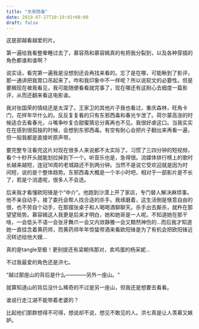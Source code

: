 ```yaml
---
title: "东邪西毒"
date: 2019-07-27T10:19:01+08:00
draft: false
---
```

这是部越看越爱的片。

第一遍给我看整晕睡过去了，慕容燕和慕容嫣真的有把我分裂到，以及各种穿插的角色都谁和谁啊？

说实话，看完第一遍我是没想到还会再找来看的。忘了是在哪，可能瞅到了影评，那一通讲把我胃口吊起来了。咋和我印象中不一样呢？所以说软文的必要性。但是要搁现在被我看见，我可能随便看看就完事了，现在哪还有这耐心去细度一篇影评，从而还翻来看这电影诶。

我对张国荣的情结还是太深了。王家卫的其他片子我也看过，重庆森林，旺角卡门，花样年华什么的。反反复复看的只有东邪西毒和春光乍泄了。荷尔蒙高涨的时候适合去看春光，斗嘴争吵复合甜蜜猜忌分离再也不见。我很好虐这口。当我实实在在感到很孤独的时候，会想到东邪西毒。有空有耐心会把片子翻出来再看一遍，但一般我都是直接听原声带。

要完整专注看完这片对现在很多人来说都不太实际了。习惯了三四分钟的短视频，看个十秒开头就能划拉掉到下一个。听音乐也是，急得很。流媒体排行榜上的歌时长越来越短，连冠16周的老城路还不到两分钟。当然不是说它受欢迎就是因为时间短，说的是个整体趋势。东邪西毒大概是一个半小时吧，相对于一部影片是不长了，若是个消遣呢，很多人不会选。

后来我才看懂欧阳锋是个“中介”。他跑到沙漠上开了家店，专门替人解决麻烦事。他不亲自动手，接了委托会帮人找合适的杀手。我琢磨着，这生活倒是惬意自由的很，也不劳自个动手，在那摆张桌子和人喝喝酒聊聊天。杀手出去厮杀，就杵在那望望局势。慕容嫣这人我更是后来才明白，她和她哥是一人呢。不知道她在那干啥，一会低头不语一会张牙舞爪一会又内敛静雅一会又黯然神伤的...而后我才知道她一直挂念着黄药师，而黄药师年年惊蛰带酒来看欧阳锋是为了有机会把欧阳锋近况转述给他大嫂...

真的是tangle至极！更别提还有梁朝伟那对，卖鸡蛋的杨采妮...

不过我最爱的角色还是洪七。

“越过那座山的背后是什么————另外一座山。“

就算知道山的背后没什么稀奇的不过是另一座山，但我还是想要去看看。

谁说行走江湖不能带着老婆的？

比起他们那群想得不可得，想说却不说，想见不敢见的人。洪七真是让人羡慕又嫉妒。




